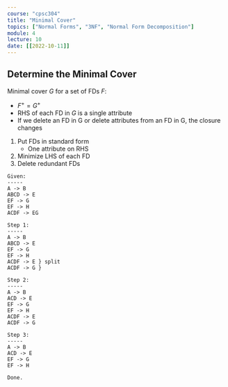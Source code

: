 ```yaml
---
course: "cpsc304"
title: "Minimal Cover"
topics: ["Normal Forms", "3NF", "Normal Form Decomposition"]
module: 4
lecture: 10
date: [[2022-10-11]]
---
```


## Determine the Minimal Cover
Minimal cover $G$ for a set of FDs $F$:
- $F^{+} = G^{+}$
- RHS of each FD in $G$ is a single attribute
- If we delete an FD in G or delete attributes from an FD in G, the closure changes

1. Put FDs in standard form
    - One attribute on RHS
2. Minimize LHS of each FD
3. Delete redundant FDs

```
Given:
-----
A -> B
ABCD -> E
EF -> G
EF -> H
ACDF -> EG

Step 1:
-----
A -> B
ABCD -> E
EF -> G
EF -> H
ACDF -> E } split
ACDF -> G }

Step 2:
-----
A -> B
ACD -> E
EF -> G
EF -> H
ACDF -> E
ACDF -> G

Step 3:
-----
A -> B
ACD -> E
EF -> G
EF -> H

Done.
```


